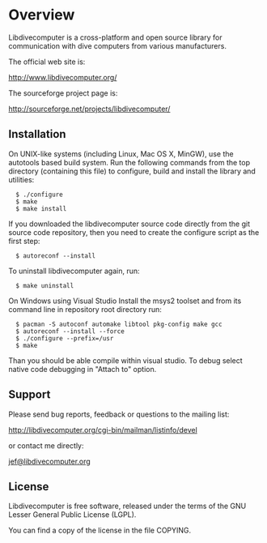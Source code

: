 # Overview

Libdivecomputer is a cross-platform and open source library for
communication with dive computers from various manufacturers.

The official web site is:

  <http://www.libdivecomputer.org/>

The sourceforge project page is:

  <http://sourceforge.net/projects/libdivecomputer/>

## Installation

On UNIX-like systems (including Linux, Mac OS X, MinGW), use the
autotools based build system. Run the following commands from the top
directory (containing this file) to configure, build and install the
library and utilities:

```shell
  $ ./configure
  $ make
  $ make install
```

If you downloaded the libdivecomputer source code directly from the git
source code repository, then you need to create the configure script as
the first step:

```shell
  $ autoreconf --install
```

To uninstall libdivecomputer again, run:

```shell
  $ make uninstall
```
  
On Windows using Visual Studio Install the msys2 toolset and from its command line in repository root directory run:

```shell
  $ pacman -S autoconf automake libtool pkg-config make gcc
  $ autoreconf --install --force
  $ ./configure --prefix=/usr
  $ make
```
 
Than you should be able compile within visual studio.
To debug select native code debugging in "Attach to" option.

## Support

Please send bug reports, feedback or questions to the mailing list:

  <http://libdivecomputer.org/cgi-bin/mailman/listinfo/devel>

or contact me directly:

  <jef@libdivecomputer.org>

## License

Libdivecomputer is free software, released under the terms of the GNU
Lesser General Public License (LGPL).

You can find a copy of the license in the file COPYING.
